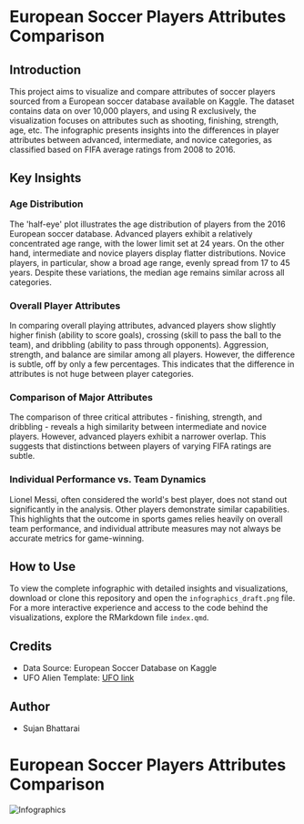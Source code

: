 # European Soccer Players Attributes Comparison
## Introduction

This project aims to visualize and compare attributes of soccer players sourced from a European soccer database available on Kaggle. The dataset contains data on over 10,000 players, and using R exclusively, the visualization focuses on attributes such as shooting, finishing, strength, age, etc. The infographic presents insights into the differences in player attributes between advanced, intermediate, and novice categories, as classified based on FIFA average ratings from 2008 to 2016.

## Key Insights

### Age Distribution

The 'half-eye' plot illustrates the age distribution of players from the 2016 European soccer database. Advanced players exhibit a relatively concentrated age range, with the lower limit set at 24 years. On the other hand, intermediate and novice players display flatter distributions. Novice players, in particular, show a broad age range, evenly spread from 17 to 45 years. Despite these variations, the median age remains similar across all categories.

### Overall Player Attributes

In comparing overall playing attributes, advanced players show slightly higher finish (ability to score goals), crossing (skill to pass the ball to the team), and dribbling (ability to pass through opponents). Aggression, strength, and balance are similar among all players. However, the difference is subtle, off by only a few percentages. This indicates that the difference in attributes is not huge between player categories.

### Comparison of Major Attributes

The comparison of three critical attributes - finishing, strength, and dribbling - reveals a high similarity between intermediate and novice players. However, advanced players exhibit a narrower overlap. This suggests that distinctions between players of varying FIFA ratings are subtle.

### Individual Performance vs. Team Dynamics

Lionel Messi, often considered the world's best player, does not stand out significantly in the analysis. Other players demonstrate similar capabilities. This highlights that the outcome in sports games relies heavily on overall team performance, and individual attribute measures may not always be accurate metrics for game-winning.

## How to Use

To view the complete infographic with detailed insights and visualizations, download or clone this repository and open the `infographics_draft.png` file. For a more interactive experience and access to the code behind the visualizations, explore the RMarkdown file `index.qmd`.

## Credits

-   Data Source: European Soccer Database on Kaggle
-   UFO Alien Template: [UFO link](https://github.com/doehm/tidytues/blob/main/scripts/2023/week-25-ufo/ufo.png)

## Author
-   Sujan Bhattarai
  
# European Soccer Players Attributes Comparison
![Infographics](static_image/infographics.png)
